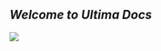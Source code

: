 ## ***Welcome to Ultima Docs***

<img style="margin-left:auto; margin-right:auto;" src="images/ultima-logo.png"></img>
